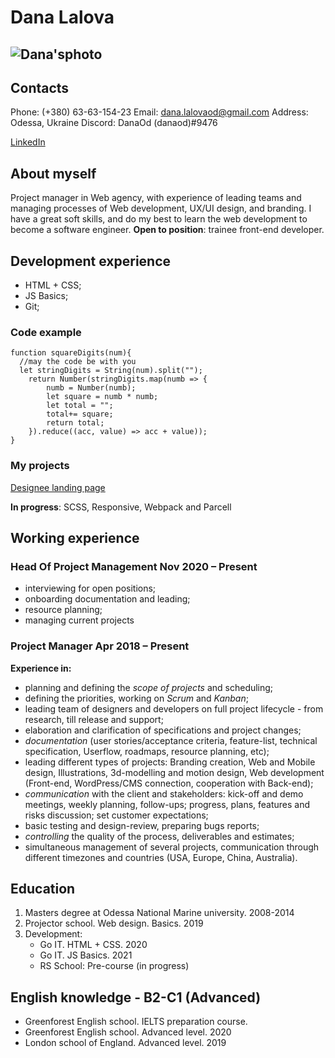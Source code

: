# Dana Lalova

## ![Dana'sphoto](/myphoto.jpg)

## Contacts
Phone: (+380) 63-63-154-23
Email: dana.lalovaod@gmail.com
Address: Odessa, Ukraine
Discord: DanaOd (danaod)#9476

[LinkedIn](https://www.linkedin.com/in/dana-lalova-76846083/)

## About myself

Project manager in Web agency, with experience of leading teams and managing processes of Web development, UX/UI design, and branding. I have a great soft skills, and do my best to learn the web development to become a software engineer.
**Open to position**: trainee front-end developer.

## Development experience

- HTML + CSS;
- JS Basics;
- Git;

### Code example

```
function squareDigits(num){
  //may the code be with you
  let stringDigits = String(num).split("");
    return Number(stringDigits.map(numb => {
        numb = Number(numb);
        let square = numb * numb;
        let total = "";
        total+= square;
        return total;
    }).reduce((acc, value) => acc + value));
}
```

### My projects

[Designee landing page](https://github.com/DanaOd/designee_landing)

**In progress**: SCSS, Responsive, Webpack and Parcell

## Working experience

### Head Of Project Management Nov 2020 – Present

- interviewing for open positions;
- onboarding documentation and leading;
- resource planning;
- managing current projects

### Project Manager Apr 2018 – Present

**Experience in:**

- planning and defining the _scope of projects_ and scheduling;
- defining the priorities, working on _Scrum_ and _Kanban_;
- leading team of designers and developers on full project lifecycle - from research, till release and support;
- elaboration and clarification of specifications and project changes;
- _documentation_ (user stories/acceptance criteria, feature-list, technical specification, Userflow, roadmaps, resource planning, etc);
- leading different types of projects: Branding creation, Web and Mobile design, Illustrations, 3d-modelling and motion design, Web development (Front-end, WordPress/CMS connection, cooperation with Back-end);
- _communication_ with the client and stakeholders: kick-off and demo meetings, weekly planning, follow-ups; progress, plans, features and risks discussion; set customer expectations;
- basic testing and design-review, preparing bugs reports;
- _controlling_ the quality of the process, deliverables and estimates;
- simultaneous management of several projects, communication through different timezones and countries (USA, Europe, China, Australia).

## Education

1. Masters degree at Odessa National Marine university. 2008-2014
2. Projector school. Web design. Basics. 2019
3. Development:
   - Go IT. HTML + CSS. 2020
   - Go IT. JS Basics. 2021
   - RS School: Pre-course (in progress)

## English knowledge - B2-C1 (Advanced)

- Greenforest English school. IELTS preparation course.
- Greenforest English school. Advanced level. 2020
- London school of England. Advanced level. 2019